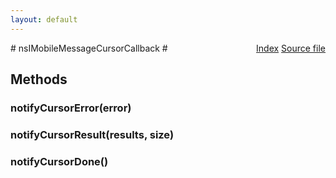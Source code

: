 ```yaml
---
layout: default
---
```

<div class='links' style='float:right'><a href="../index.html">Index</a>
<a href="http://dxr.mozilla.org/mozilla-central/source/dom/mobilemessage/interfaces/nsIMobileMessageCursorCallback.idl">Source file</a>
</div>
# nsIMobileMessageCursorCallback #

## Methods ##

### notifyCursorError(error) ###

### notifyCursorResult(results, size) ###

### notifyCursorDone() ###
